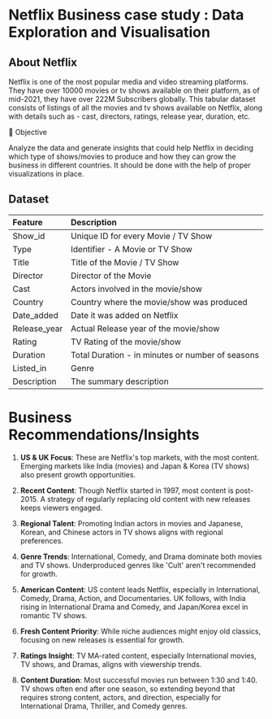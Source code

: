 # Netflix Business case study : Data Exploration and Visualisation

## About Netflix

Netflix is one of the most popular media and video streaming platforms. They have over 10000 movies or tv shows available on their platform, as of mid-2021, they have over 222M Subscribers globally. This tabular dataset consists of listings of all the movies and tv shows available on Netflix, along with details such as - cast, directors, ratings, release year, duration, etc.

🎯 Objective

Analyze the data and generate insights that could help Netflix in deciding which type of shows/movies to produce and how they can grow the business in different countries. It should be done with the help of proper visualizations in place.

## Dataset

| Feature      | Description                                                |
|:-------------|:-----------------------------------------------------------|
| Show_id      | Unique ID for every Movie / TV Show                        |
| Type         | Identifier - A Movie or TV Show                            |
| Title        | Title of the Movie / TV Show                               |
| Director     | Director of the Movie                                      |
| Cast         | Actors involved in the movie/show                          |
| Country      | Country where the movie/show was produced                  |
| Date_added   | Date it was added on Netflix                               |
| Release_year | Actual Release year of the movie/show                      |
| Rating       | TV Rating of the movie/show                                |
| Duration     | Total Duration - in minutes or number of seasons           |
| Listed_in    | Genre                                                      |
| Description  | The summary description                                    |

# Business Recommendations/Insights

1. **US & UK Focus**: These are Netflix's top markets, with the most content. Emerging markets like India (movies) and Japan & Korea (TV shows) also present growth opportunities.

2. **Recent Content**: Though Netflix started in 1997, most content is post-2015. A strategy of regularly replacing old content with new releases keeps viewers engaged.

3. **Regional Talent**: Promoting Indian actors in movies and Japanese, Korean, and Chinese actors in TV shows aligns with regional preferences.

4. **Genre Trends**: International, Comedy, and Drama dominate both movies and TV shows. Underproduced genres like 'Cult' aren't recommended for growth.

5. **American Content**: US content leads Netflix, especially in International, Comedy, Drama, Action, and Documentaries. UK follows, with India rising in International Drama and Comedy, and Japan/Korea excel in romantic TV shows.

6. **Fresh Content Priority**: While niche audiences might enjoy old classics, focusing on new releases is essential for growth.

7. **Ratings Insight**: TV MA-rated content, especially International movies, TV shows, and Dramas, aligns with viewership trends.

8. **Content Duration**: Most successful movies run between 1:30 and 1:40. TV shows often end after one season, so extending beyond that requires strong content, actors, and direction, especially for International Drama, Thriller, and Comedy genres.
